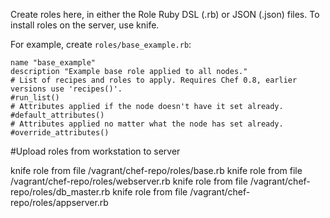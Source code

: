 Create roles here, in either the Role Ruby DSL (.rb) or JSON (.json) files. To install roles on the server, use knife.

For example, create `roles/base_example.rb`:

    name "base_example"
    description "Example base role applied to all nodes."
    # List of recipes and roles to apply. Requires Chef 0.8, earlier versions use 'recipes()'.
    #run_list()
    # Attributes applied if the node doesn't have it set already.
    #default_attributes()
    # Attributes applied no matter what the node has set already.
    #override_attributes()

#Upload roles from workstation to server

knife role from file /vagrant/chef-repo/roles/base.rb
knife role from file /vagrant/chef-repo/roles/webserver.rb
knife role from file /vagrant/chef-repo/roles/db_master.rb
knife role from file /vagrant/chef-repo/roles/appserver.rb